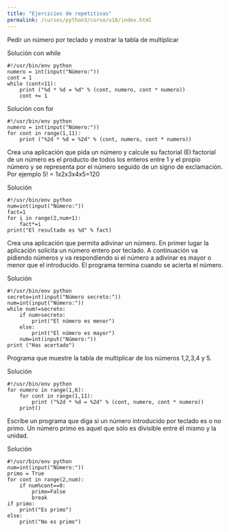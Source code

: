 ```yaml
---
title: "Ejercicios de repetitivas"
permalink: /cursos/python3/curso/u18/index.html
---
```


Pedir un número por teclado y mostrar la tabla de multiplicar

Solución con while

	#!/usr/bin/env python
	numero = int(input("Número:"))
	cont = 1
	while (cont<11):
		print ("%d * %d = %d" % (cont, numero, cont * numero))
		cont += 1

Solución con for

	#!/usr/bin/env python
	numero = int(input("Número:"))
	for cont in range(1,11):
		print ("%2d * %d = %2d" % (cont, numero, cont * numero))

Crea una aplicación que pida un número y calcule su factorial (El factorial de un número es el producto de todos los enteros entre 1 y el propio número y se representa por el número seguido de un signo de exclamación. Por ejemplo 5! = 1x2x3x4x5=120

Solución

	#!/usr/bin/env python
	num=int(input("Número:"))
	fact=1
	for i in range(2,num+1):
		fact*=i
	print("El resultado es %d" % fact)

Crea una aplicación que permita adivinar un número. En primer lugar la aplicación solicita un número entero por teclado. A continuación va pidiendo números y va respondiendo si el número a adivinar es mayor o menor que el introducido. El programa termina cuando se acierta el número.

Solución

	#!/usr/bin/env python
	secreto=int(input("Número secreto:"))
	num=int(input("Número:"))
	while num!=secreto:
	    if num>secreto:
	        print("El número es menor")
	    else:
	        print("El número es mayor")
	    num=int(input("Número:"))
	print ("Has acertado")

Programa que muestre la tabla de multiplicar de los números 1,2,3,4 y 5.

Solución

	#!/usr/bin/env python
	for numero in range(1,6):
		for cont in range(1,11):
			print ("%2d * %d = %2d" % (cont, numero, cont * numero))
		print()

Escribe un programa que diga si un número introducido por teclado es o no primo. Un número primo es aquel que sólo es divisible entre él mismo y la unidad.

Solución

	#!/usr/bin/env python
	num=int(input("Número:"))
	primo = True
	for cont in range(2,num):
	    if num%cont==0:
	        primo=False
	        break
	if primo:
	    print("Es primo")
	else:
	    print("No es primo")

